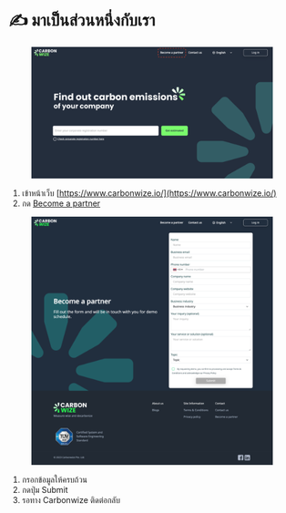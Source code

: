 # ✍️ มาเป็นส่วนหนึ่งกับเรา

<figure><img src="../.gitbook/assets/image.png" alt=""><figcaption></figcaption></figure>

1. เข้าหน้าเว็บ [https://www.carbonwize.io/](https://www.carbonwize.io/)
2. กด [Become a partner](https://www.carbonwize.io/become-partner)

<figure><img src="../.gitbook/assets/image (134).png" alt=""><figcaption></figcaption></figure>

1. กรอกข้อมูลให้ครบถ้วน
2. กดปุ่ม Submit
3. รอทาง Carbonwize ติดต่อกลับ

[\
](https://docs.carbonwize.io/v/th)
